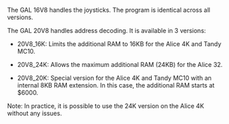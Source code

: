 The GAL 16V8 handles the joysticks. The program is identical across all versions.

The GAL 20V8 handles address decoding. It is available in 3 versions:

- 20V8_16K: Limits the additional RAM to 16KB for the Alice 4K and Tandy MC10.

- 20V8_24K: Allows the maximum additional RAM (24KB) for the Alice 32.

- 20V8_20K: Special version for the Alice 4K and Tandy MC10 with an internal 8KB RAM extension. In this case, the additional RAM starts at $6000.

Note: In practice, it is possible to use the 24K version on the Alice 4K without any issues.
